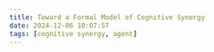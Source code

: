 ```yaml
---
title: Toward a Formal Model of Cognitive Synergy
date: 2024-12-06 10:07:57
tags: [cognitive synergy, agent]
---
```

